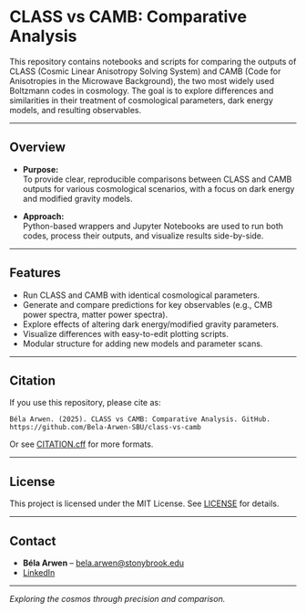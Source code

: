 # CLASS vs CAMB: Comparative Analysis

This repository contains notebooks and scripts for comparing the outputs of CLASS (Cosmic Linear Anisotropy Solving System) and CAMB (Code for Anisotropies in the Microwave Background), the two most widely used Boltzmann codes in cosmology. The goal is to explore differences and similarities in their treatment of cosmological parameters, dark energy models, and resulting observables.

---

## Overview

- **Purpose:**  
  To provide clear, reproducible comparisons between CLASS and CAMB outputs for various cosmological scenarios, with a focus on dark energy and modified gravity models.

- **Approach:**  
  Python-based wrappers and Jupyter Notebooks are used to run both codes, process their outputs, and visualize results side-by-side.

---

## Features

- Run CLASS and CAMB with identical cosmological parameters.
- Generate and compare predictions for key observables (e.g., CMB power spectra, matter power spectra).
- Explore effects of altering dark energy/modified gravity parameters.
- Visualize differences with easy-to-edit plotting scripts.
- Modular structure for adding new models and parameter scans.

<!---

## Getting Started

1. **Clone the repository:**
   ```bash
   git clone https://github.com/Bela-Arwen-SBU/class-vs-camb.git
   cd class-vs-camb
   ```

2. **Install dependencies:**  
   Make sure you have Python 3.x and Jupyter installed.  
   Install required packages:
   ```bash
   pip install numpy matplotlib classy camb
   ```

   You’ll also need local installations of:
   - [CLASS](https://github.com/lesgourg/class_public) (for `classy` to work)
   - [CAMB](https://github.com/cmbant/CAMB) (for `camb` Python module)

3. **Run the main notebook:**
   ```bash
   jupyter notebook
   ```
   Open the main notebook (e.g., `compare_class_camb.ipynb`) to begin.

---

## Repository Structure

```
class-vs-camb/
│
├── notebooks/                # Jupyter notebooks for analysis and visualization
│   └── compare_class_camb.ipynb
├── data/                     # Example input/output data (if public)
├── scripts/                  # Python scripts for running CLASS/CAMB and parsing output
├── requirements.txt
├── LICENSE
├── CITATION.cff
└── README.md
```

---

## Example Plots

<!-- Optionally add example figures here when available -->
<!-- ![Sample Comparison Plot](notebooks/example_plot.png) -->

---

## Citation

If you use this repository, please cite as:

```
Béla Arwen. (2025). CLASS vs CAMB: Comparative Analysis. GitHub. https://github.com/Bela-Arwen-SBU/class-vs-camb
```

Or see [CITATION.cff](./CITATION.cff) for more formats.

---

## License

This project is licensed under the MIT License. See [LICENSE](./LICENSE) for details.

---

## Contact

- **Béla Arwen** – bela.arwen@stonybrook.edu  
- [LinkedIn](https://www.linkedin.com/in/belaarwen/)

---

_Exploring the cosmos through precision and comparison._
